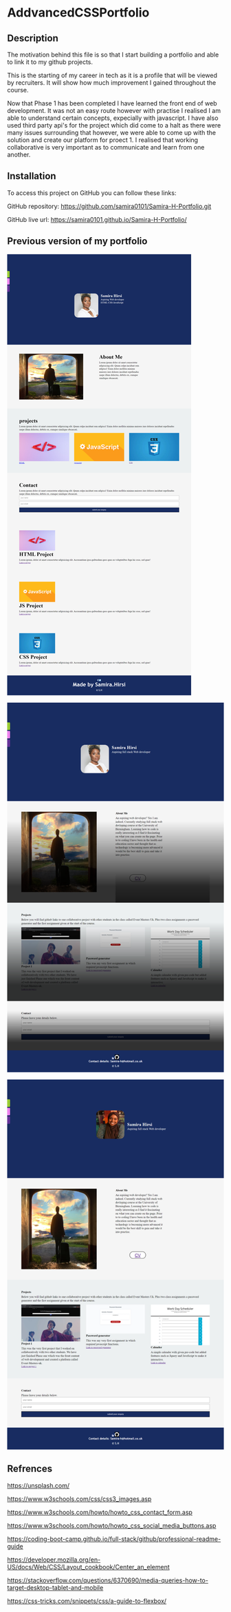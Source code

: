 # AddvancedCSSPortfolio


## Description
<!-- What was your motivation? -->

The motivation behind this file is so that I start building a portfolio and able to link it to my github projects. 

<!-- Why did you build this project? -->
This is the starting of my career in tech as it is a profile that will be viewed by recruiters. It will show how much improvement I gained throughout the course. 


<!-- What did you learn? -->

Now that Phase 1 has been completed I have learned the front end of web development. It was not an easy route however with practise I realised I am able to understand certain concepts, expecially with javascript. I have also used third party api's for the project which did come to a halt as there were many issues surrounding that however, we were able to come up with the solution and create our platform for proect 1. I realised that working collaborative is very important as to communicate and learn from one another.  

## Installation
<!--Steps to follow to see the project-->
To access this project on GitHub you can follow these links:

GitHub repository:
https://github.com/samira0101/Samira-H-Portfolio.git

GitHub live url:
https://samira0101.github.io/Samira-H-Portfolio/
## Previous version of my portfolio

![](images/draft1.png)

![](images/draft2.png)

![](images/finaldraft.png)

## Refrences
<!--guidance used to complete this project-->

https://unsplash.com/

https://www.w3schools.com/css/css3_images.asp

https://www.w3schools.com/howto/howto_css_contact_form.asp

https://www.w3schools.com/howto/howto_css_social_media_buttons.asp

https://coding-boot-camp.github.io/full-stack/github/professional-readme-guide

https://developer.mozilla.org/en-US/docs/Web/CSS/Layout_cookbook/Center_an_element

https://stackoverflow.com/questions/6370690/media-queries-how-to-target-desktop-tablet-and-mobile

https://css-tricks.com/snippets/css/a-guide-to-flexbox/